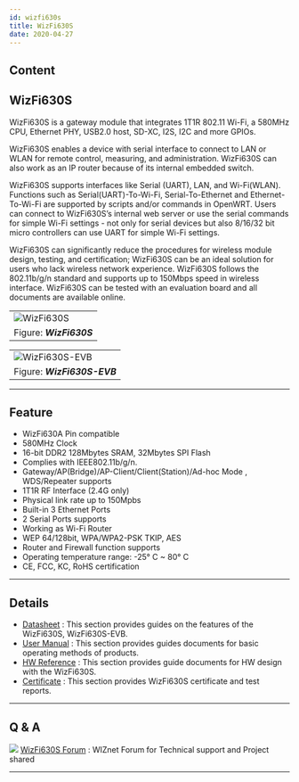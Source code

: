 ```yaml
---
id: wizfi630s
title: WizFi630S
date: 2020-04-27
---
```



## Content
## WizFi630S

WizFi630S is a gateway module that integrates 1T1R 802.11 Wi-Fi, a
580MHz CPU, Ethernet PHY, USB2.0 host, SD-XC, I2S, I2C and more GPIOs.

WizFi630S enables a device with serial interface to connect to LAN or
WLAN for remote control, measuring, and administration. WizFi630S can
also work as an IP router because of its internal embedded switch.

WizFi630S supports interfaces like Serial (UART), LAN, and Wi-Fi(WLAN).
Functions such as Serial(UART)-To-Wi-Fi, Serial-To-Ethernet and
Ethernet-To-Wi-Fi are supported by scripts and/or commands in OpenWRT.
Users can connect to WizFi630S’s internal web server or use the serial
commands for simple Wi-Fi settings - not only for serial devices but
also 8/16/32 bit micro controllers can use UART for simple Wi-Fi
settings.

WizFi630S can significantly reduce the procedures for wireless module
design, testing, and certification; WizFi630S can be an ideal solution
for users who lack wireless network experience. WizFi630S follows the
802.11b/g/n standard and supports up to 150Mbps speed in wireless
interface. WizFi630S can be tested with an evaluation board and all
documents are available online.


|                                                             |
| ----------------------------------------------------------- |
| ![WizFi630S](/document_framework/img/products/wizfi630s/500k_wizfi630s_top.png) |
| Figure: ***WizFi630S***                                     |



|                                                                     |
| ------------------------------------------------------------------- |
| ![WizFi630S-EVB](/document_framework/img/products/wizfi630s/500k_wizfi630s_evb_top.png) |
| Figure: ***WizFi630S-EVB***                                         |


-----

## Feature

  - WizFi630A Pin compatible
  - 580MHz Clock
  - 16-bit DDR2 128Mbytes SRAM, 32Mbytes SPI Flash
  - Complies with IEEE802.11b/g/n.
  - Gateway/AP(Bridge)/AP-Client/Client(Station)/Ad-hoc Mode ,
    WDS/Repeater supports 
  - 1T1R RF Interface (2.4G only)
  - Physical link rate up to 150Mpbs 
  - Built-in 3 Ethernet Ports
  - 2 Serial Ports supports 
  - Working as Wi-Fi Router 
  - WEP 64/128bit, WPA/WPA2-PSK TKIP, AES
  - Router and Firewall function supports
  - Operating temperature range: -25° C \~ 80° C
  - CE, FCC, KC, RoHS certification

-----
## Details

  - [Datasheet](https://wizwiki.net/wiki/doku.php?id=products:wizfi630s:wizfi630s_ds:start)
    : This section provides guides on the features of the WizFi630S,
    WizFi630S-EVB.
  - [User
    Manual](https://wizwiki.net/wiki/doku.php?id=products:wizfi630s:wizfi630s_ug:start)
    : This section provides guides documents for basic operating methods
    of products.
  - [HW
    Reference](https://wizwiki.net/wiki/doku.php?id=products:wizfi630s:wizfi630s_hw:start)
    : This section provides guide documents for HW design with the
    WizFi630S.
  - [Certificate](https://wizwiki.net/wiki/doku.php?id=products:wizfi630s:wizfi630s_cert:start)
    : This section provides WizFi630S certificate and test reports.

-----

## Q & A

![](/products/w5500/w5500_evb/icons/link.png) [WizFi630S
Forum](https://forum.wiznet.io/c/wifi-module) : WIZnet Forum for
Technical support and Project shared

-----
